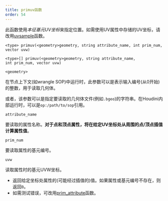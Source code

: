 ```yaml
---
title: primuv函数
order: 54
---
```


此函数使用*本征基元UV坐标*来指定位置。如需使用UV属性中存储的UV坐标，请改用[uvsample](uvsample.html "使用UV属性在特定UV坐标处插值计算属性值")函数。

`<type> primuv(<geometry>geometry, string attribute_name, int prim_num, vector uvw)`

`<type>[] primuv(<geometry>geometry, string attribute_name, int prim_num, vector uvw)`

`<geometry>`

在节点上下文(如wrangle SOP)中运行时，此参数可以是表示输入编号(从0开始)的整数，用于读取几何体。

或者，该参数可以是指定要读取的几何体文件(例如`.bgeo`)的字符串。在Houdini内部运行时，可以是`op:/path/to/sop`引用。

`attribute_name`

要读取的属性名称。**对于点和顶点属性，将在给定UV坐标处从周围的点/顶点插值计算属性值**。

`prim_num`

要读取属性的基元编号。

`uvw`

读取属性时的基元UVW坐标。

- 返回给定坐标处属性的(可能经过插值的)值。如果属性或基元编号不存在，则返回`0`。
- 如需测试错误，可改用[prim_attribute](prim_attribute.html "在特定参数化(u,v)位置插值计算属性值并复制到变量中")函数。
